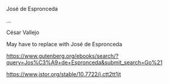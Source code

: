José de Espronceda

...

César Vallejo 

May have to replace with José de Espronceda

https://www.gutenberg.org/ebooks/search/?query=Jos%C3%A9+de+Espronceda&submit_search=Go%21

https://www.jstor.org/stable/10.7722/j.ctt2tt1jt




